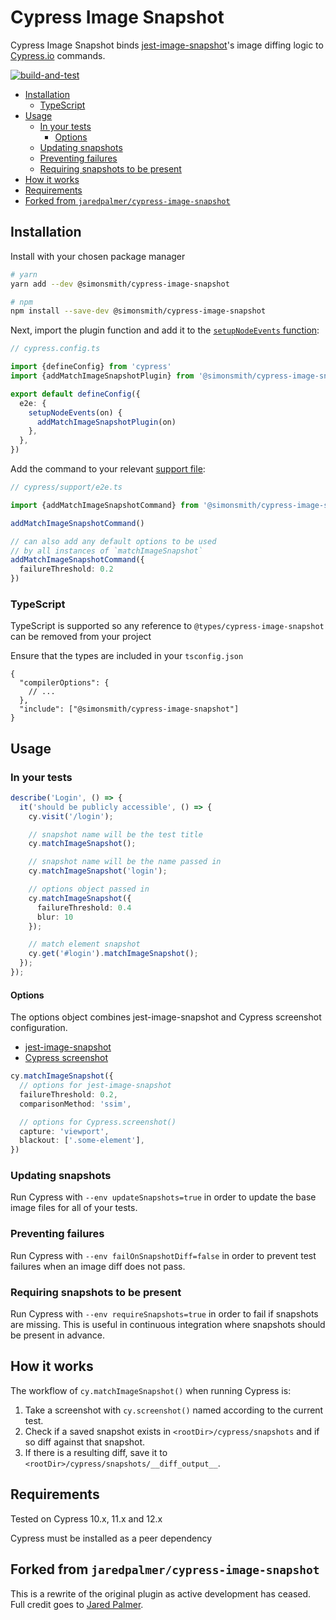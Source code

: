 # Cypress Image Snapshot

Cypress Image Snapshot binds [jest-image-snapshot](https://github.com/americanexpress/jest-image-snapshot)'s image diffing logic to [Cypress.io](https://cypress.io) commands.

[![build-and-test](https://github.com/simonsmith/cypress-image-snapshot2/actions/workflows/build-and-test.yml/badge.svg)](https://github.com/simonsmith/cypress-image-snapshot2/actions/workflows/build-and-test.yml)

<!-- START doctoc generated TOC please keep comment here to allow auto update -->
<!-- DON'T EDIT THIS SECTION, INSTEAD RE-RUN doctoc TO UPDATE -->

- [Installation](#installation)
  - [TypeScript](#typescript)
- [Usage](#usage)
  - [In your tests](#in-your-tests)
    - [Options](#options)
  - [Updating snapshots](#updating-snapshots)
  - [Preventing failures](#preventing-failures)
  - [Requiring snapshots to be present](#requiring-snapshots-to-be-present)
- [How it works](#how-it-works)
- [Requirements](#requirements)
- [Forked from `jaredpalmer/cypress-image-snapshot`](#forked-from-jaredpalmercypress-image-snapshot)

<!-- END doctoc generated TOC please keep comment here to allow auto update -->

## Installation

Install with your chosen package manager

```bash
# yarn
yarn add --dev @simonsmith/cypress-image-snapshot

# npm
npm install --save-dev @simonsmith/cypress-image-snapshot
```

Next, import the plugin function and add it to the [`setupNodeEvents` function](https://docs.cypress.io/guides/references/configuration#setupNodeEvents):

```ts
// cypress.config.ts

import {defineConfig} from 'cypress'
import {addMatchImageSnapshotPlugin} from '@simonsmith/cypress-image-snapshot/plugin'

export default defineConfig({
  e2e: {
    setupNodeEvents(on) {
      addMatchImageSnapshotPlugin(on)
    },
  },
})
```

Add the command to your relevant [support file](https://docs.cypress.io/guides/core-concepts/writing-and-organizing-tests#Support-file):

```ts
// cypress/support/e2e.ts

import {addMatchImageSnapshotCommand} from '@simonsmith/cypress-image-snapshot/command'

addMatchImageSnapshotCommand()

// can also add any default options to be used 
// by all instances of `matchImageSnapshot`
addMatchImageSnapshotCommand({
  failureThreshold: 0.2
})
```

### TypeScript

TypeScript is supported so  any reference to `@types/cypress-image-snapshot` can be removed from your project

Ensure that the types are included in your `tsconfig.json`

```
{
  "compilerOptions": {
    // ...
  },
  "include": ["@simonsmith/cypress-image-snapshot"]
}
```

## Usage

### In your tests

```ts
describe('Login', () => {
  it('should be publicly accessible', () => {
    cy.visit('/login');

    // snapshot name will be the test title
    cy.matchImageSnapshot();

    // snapshot name will be the name passed in
    cy.matchImageSnapshot('login');

    // options object passed in
    cy.matchImageSnapshot({
      failureThreshold: 0.4
      blur: 10
    });

    // match element snapshot
    cy.get('#login').matchImageSnapshot();
  });
});
```

#### Options

The options object combines jest-image-snapshot and Cypress screenshot configuration.

* [jest-image-snapshot](https://github.com/americanexpress/jest-image-snapshot#%EF%B8%8F-api)
* [Cypress screenshot](https://docs.cypress.io/api/commands/screenshot#Arguments)

```ts
cy.matchImageSnapshot({
  // options for jest-image-snapshot
  failureThreshold: 0.2,
  comparisonMethod: 'ssim',

  // options for Cypress.screenshot()
  capture: 'viewport',
  blackout: ['.some-element'],
})
```

### Updating snapshots

Run Cypress with `--env updateSnapshots=true` in order to update the base image files for all of your tests.

### Preventing failures

Run Cypress with `--env failOnSnapshotDiff=false` in order to prevent test failures when an image diff does not pass.

### Requiring snapshots to be present

Run Cypress with `--env requireSnapshots=true` in order to fail if snapshots are missing. This is useful in continuous integration where snapshots should be present in advance.

## How it works

The workflow of `cy.matchImageSnapshot()` when running Cypress is:

1.  Take a screenshot with `cy.screenshot()` named according to the current test.
2.  Check if a saved snapshot exists in `<rootDir>/cypress/snapshots` and if so diff against that snapshot.
3.  If there is a resulting diff, save it to `<rootDir>/cypress/snapshots/__diff_output__`.

## Requirements

Tested on Cypress 10.x, 11.x and 12.x

Cypress must be installed as a peer dependency

## Forked from `jaredpalmer/cypress-image-snapshot`

This is a rewrite of the original plugin as active development has ceased. Full credit goes to [Jared Palmer](https://github.com/jaredpalmer).
